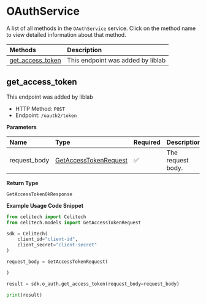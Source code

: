 # OAuthService

A list of all methods in the `OAuthService` service. Click on the method name to view detailed information about that method.

| Methods                               | Description                       |
| :------------------------------------ | :-------------------------------- |
| [get_access_token](#get_access_token) | This endpoint was added by liblab |

## get_access_token

This endpoint was added by liblab

- HTTP Method: `POST`
- Endpoint: `/oauth2/token`

**Parameters**

| Name         | Type                                                        | Required | Description       |
| :----------- | :---------------------------------------------------------- | :------- | :---------------- |
| request_body | [GetAccessTokenRequest](../models/GetAccessTokenRequest.md) | ✅       | The request body. |

**Return Type**

`GetAccessTokenOkResponse`

**Example Usage Code Snippet**

```python
from celitech import Celitech
from celitech.models import GetAccessTokenRequest

sdk = Celitech(
    client_id="client-id",
    client_secret="client-secret"
)

request_body = GetAccessTokenRequest(

)

result = sdk.o_auth.get_access_token(request_body=request_body)

print(result)
```

